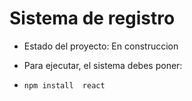 <h1>Sistema de registro </h1>

- Estado del proyecto: En construccion

- Para ejecutar, el sistema debes poner: 

- ````npm install  react```` 
